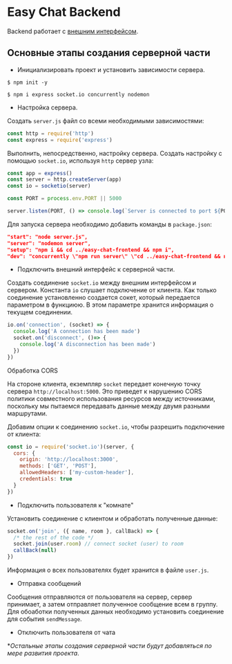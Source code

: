 # Easy Chat Backend

Backend работает с [внешним интерфейсом](https://github.com/mishkaleks/easy-chat-frontend).

## Основные этапы создания серверной части

- Инициализировать проект и установить зависимости сервера.

`$ npm init -y`

`$ npm i express socket.io concurrently nodemon`

- Настройка сервера.

Создать `server.js` файл со всеми необходимыми зависимостями:

```javascript
const http = require('http')
const express = require('express')
```

Выполнить, непосредственно, настройку сервера. Создать настройку с помощью `socket.io`, используя `http` сервер узла:

```javascript
const app = express()
const server = http.createServer(app)
const io = socketio(server)

const PORT = process.env.PORT || 5000

server.listen(PORT, () => console.log(`Server is connected to port ${PORT}`))
```

Для запуска сервера необходимо добавить команды в `package.json`:

```json
"start": "node server.js",
"server": "nodemon server",
"setup": "npm i && cd ../easy-chat-frontend && npm i",
"dev": "concurrently \"npm run server\" \"cd ../easy-chat-frontend && npm start\""
```

- Подключить внешний интерфейс к серверной части.

Создать соединение `socket.io` между внешним интерфейсом и сервером. Константа `io` слушает подключение от клиента.
Как только соединение установленно создается сокет, который передается параметром в функциюю. В этом параметре хранится
информация о текущем соединении.

```javascript
io.on('connection', (socket) => {
  console.log('A connection has been made')
  socket.on('disconnect', ()=> {
    console.log('A disconnection has been made')
  })
})
```

Обработка CORS

На стороне клиента, екземпляр `socket` передает конечную точку сервера `http://localhost:5000`. Это приведет к нарушению 
CORS политики совместного использования ресурсов между источниками, поскольку мы пытаемся передавать данные между двумя 
разными маршрутами.

Добавим опции к соединению `socket.io`, чтобы разрешить подключение от клиента:

```javascript
const io = require('socket.io')(server, {
  cors: {
    origin: 'http://localhost:3000',
    methods: ['GET', 'POST'],
    allowedHeaders: ['my-custom-header'],
    credentials: true
  }
})
```

- Подключить пользователя к "комнате"

Установить соединение с клиентом и обработать полученные данные:

```javascript
socket.on('join', ({ name, room }, callBack) => { 
  /* the rest of the code */
  socket.join(user.room) // connect socket (user) to room
  callBack(null)
})
```

Информация о всех пользователях будет хранится в файле `user.js`.

- Отправка сообщений

Сообщения отправляются от пользователя на сервер, сервер принимает, а затем отправляет полученное сообщение всем в 
группу. Для обоаботки полученных данных необходимо установить соединение для события `sendMessage`.

- Отключить пользователя от чата

**Остальные этапы создания серверной части будут добавляться по мере развития проекта*.
